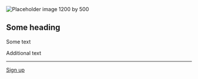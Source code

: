 <div class="au-card">
    <div class="au-card__inner">
        <img class="au-card__image" src="http://placehold.it/1200x500" alt="Placeholder image 1200 by 500"/>
        <div class="au-card__title">
                <h2>Some heading</h2>
        </div>
        <div class="au-card__body">
            <p>Some text</p>
            <p>Additional text</p>
        </div>
        <hr class="au-card__divider">
        <div class="au-card__footer">
            <a class="au-cta-link" href="#">Sign up</a>
        </div>
    </div>
</div>
